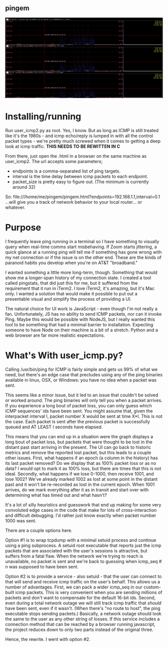## pingem
![Current Screenshot](/screenshot.png)
# Installing/running
Run user_icmp2.py as root. Yes, I know. But as long as ICMP is still treated
like it's the 1980s - and icmp echo/reply is lumped in with all the control
packet types - we're pretty much screwed when it comes to getting a deep look
at icmp traffic. **THIS NEEDS TO BE REWITTEN IN C**

From there, just open the .html in a browser on the same machine as user_icmp2.
The url accepts some parameters;
* endpoints is a comma-separated list of ping targets.
* interval is the time delay between icmp packets to each endpoint.
* packet_size is pretty easy to figure out. (The minimum is currently around 32)

So:
  file:///home/me/pingem/pingem.html?endpoints=192.168.1.1,interval=0.1
...will give you a track of network behavior to your local router... or
whatever.

# Purpose
I frequently leave ping running in a terminal so I have something to visually
query when real-time comms start misbehaving. If Zoom starts jittering, a quick
glance at a running ping will tell me if something has gone wrong with my net
connection or if the issue is on the other end. These are the kinds of paranoid
habits you develop when you're on AT&T "broadband."

I wanted something a little more long-term, though. Something that would show me
a longer-span history of my connection state. I created a tool called pingstats,
that did just this for me, but it suffered from the requirement that it run in
iTerm2. I love iTerm2, it's amazing, but it's Mac only. I wanted a solution that
would make it possible to put out a presentable visual and simplify the process
of providing a UI.

The natural choice for UI work is JavaScript - even though I'm not really a fan.
Unfortunately, JS has no ability to send ICMP packets, nor can it invoke Ping.
Maybe this would be possible with NodeJS, but I really wanted this tool to be
something that had a minimal barrier to installation. Expecting someone to have
Node on their machine is a bit of a stretch. Python and a web browser are far
more realistic expectations.

# What's With user_icmp.py?

Calling /usr/bin/ping for ICMP is fairly simple and gets us 99% of what we need,
but there's an edge case that precludes using any of the ping binaries available
in linux, OSX, or Windows: you have no idea when a packet was sent.

This seems like a minor issue, but it led to an issue that couldn't be solved
or worked around. The ping binaries will only tell you when a packet arrives.
If you experience a long bout of packet loss, you can only guess which ICMP
sequences' ids have been sent. You might assume that, given the interpacket
interval I, packet number X would be sent at time X*I. This is not the case.
Each packet is sent after the previous packet is successfully queued and AT
LEAST I seconds have elapsed.

This means that you can end up in a situation were the graph displays a long
bout of packet loss, but packets that were thought to be lost in the distant
past start arriving in the present. The UI can go back to historic metrics and
remove the reported lost packet, but this leads to a couple other issues. First,
what happens if an epoch (a column in the history) has its last packet removed?
Do we display that as 100% packet loss or as no data? I would opt to mark it as
100% loss, but there are times that this is not ideal. Secondly, what happens if
we lose 0-1000, then receive 1001, and lose 1002? We've already marked 1002 as
lost at some point in the distant past and it won't be re-recorded as lost in
the current epoch. When 1001 arrives, do we mark everything after it as in
transit and start over with determining what has timed out and what hasn't?

It's a lot of silly heuristics and guesswork that end up making for some very
convoluted edge cases in the code that make for lots of cross-interaction and
difficult debugging. I'd rather just know exactly when packet number 1000 was
sent.

There are a couple options here.

Option #1 is to wrap tcpdump with a minimal setuid process and continue using a
ping subprocess. A setuid root executable that reports just the icmp packets
that are associated with the user's sessions is attractive, but suffers from a
fatal flaw. When the network we're trying to reach is unavailable, no packet is
sent and we're back to guessing when icmp_seq # n was supposed to have been
sent.

Option #2 is to provide a service - also setuid - that the user can connect to
that will send and receive icmp traffic on the user's behalf. This allows us a
number of advantages. First, we can pack a wider icmp_seq in our custom-built
icmp packets. This is very convenient when you are sending millions of packets
and don't want to compensate for the default 16-bit ids. Second, even during a
total network outage we will still track icmp traffic that _should_ have been
sent, even if it wasn't. (When there's "no route to host", the ping executable
stops sending packets.) Basically, a network outage should look the same to the
user as any other string of losses. If this service includes a connection
method that can be reached by a browser running javascript, the project reduces
down to only two parts instead of the original three.

Hence, the rewrite. I went with option #2.

